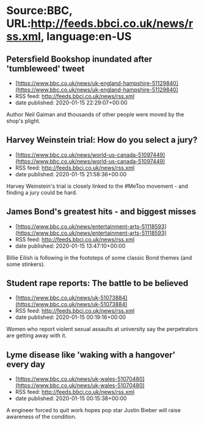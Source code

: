 # Source:BBC, URL:http://feeds.bbci.co.uk/news/rss.xml, language:en-US

## Petersfield Bookshop inundated after 'tumbleweed' tweet
 - [https://www.bbc.co.uk/news/uk-england-hampshire-51129840](https://www.bbc.co.uk/news/uk-england-hampshire-51129840)
 - RSS feed: http://feeds.bbci.co.uk/news/rss.xml
 - date published: 2020-01-15 22:29:07+00:00

Author Neil Gaiman and thousands of other people were moved by the shop's plight.

## Harvey Weinstein trial: How do you select a jury?
 - [https://www.bbc.co.uk/news/world-us-canada-51097449](https://www.bbc.co.uk/news/world-us-canada-51097449)
 - RSS feed: http://feeds.bbci.co.uk/news/rss.xml
 - date published: 2020-01-15 21:58:36+00:00

Harvey Weinstein's trial is closely linked to the #MeToo movement - and finding a jury could be hard.

## James Bond's greatest hits - and biggest misses
 - [https://www.bbc.co.uk/news/entertainment-arts-51118593](https://www.bbc.co.uk/news/entertainment-arts-51118593)
 - RSS feed: http://feeds.bbci.co.uk/news/rss.xml
 - date published: 2020-01-15 13:47:10+00:00

Billie Eilish is following in the footsteps of some classic Bond themes (and some stinkers).

## Student rape reports: The battle to be believed
 - [https://www.bbc.co.uk/news/uk-51073884](https://www.bbc.co.uk/news/uk-51073884)
 - RSS feed: http://feeds.bbci.co.uk/news/rss.xml
 - date published: 2020-01-15 00:19:16+00:00

Women who report violent sexual assaults at university say the perpetrators are getting away with it.

## Lyme disease like 'waking with a hangover' every day
 - [https://www.bbc.co.uk/news/uk-wales-51070480](https://www.bbc.co.uk/news/uk-wales-51070480)
 - RSS feed: http://feeds.bbci.co.uk/news/rss.xml
 - date published: 2020-01-15 00:15:38+00:00

A engineer forced to quit work hopes pop star Justin Bieber will raise awareness of the condition.

